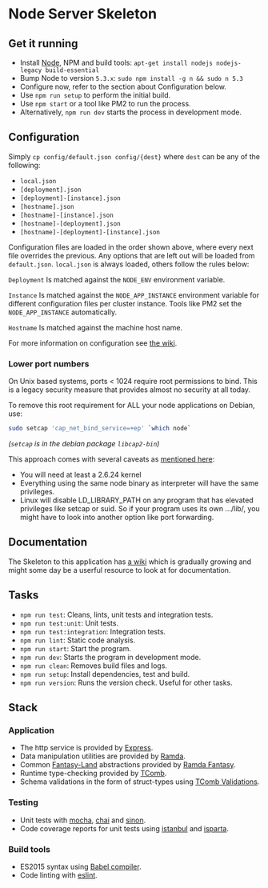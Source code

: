 # Node Server Skeleton

## Get it running

* Install [Node][1], NPM and build tools: `apt-get install nodejs nodejs-legacy build-essential`
* Bump Node to version `5.3.x`: `sudo npm install -g n && sudo n 5.3`
* Configure now, refer to the section about Configuration below.
* Use `npm run setup` to perform the initial build.
* Use `npm start` or a tool like PM2 to run the process.
* Alternatively, `npm run dev` starts the process in development mode.

## Configuration

Simply `cp config/default.json config/{dest}` where `dest` can be any of the following:

* `local.json`
* `[deployment].json`
* `[deployment]-[instance].json`
* `[hostname].json`
* `[hostname]-[instance].json`
* `[hostname]-[deployment].json`
* `[hostname]-[deployment]-[instance].json`

Configuration files are loaded in the order shown above, where every next file
overrides the previous. Any options that are left out will be loaded from
`default.json`. `local.json` is always loaded, others follow the rules below:

`Deployment` Is matched against the `NODE_ENV` environment variable.

`Instance` Is matched against the `NODE_APP_INSTANCE` environment variable for
different configuration files per cluster instance. Tools like PM2 set the
`NODE_APP_INSTANCE` automatically.

`Hostname` Is matched against the machine host name.

For more information on configuration see [the wiki][2].

### Lower port numbers

On Unix based systems, ports < 1024 require root permissions to bind.
This is a legacy security measure that provides almost no security at all today.

To remove this root requirement for ALL your node applications on Debian, use:

```sh
sudo setcap 'cap_net_bind_service=+ep' `which node`
```

_(`setcap` is in the debian package `libcap2-bin`)_

This approach comes with several caveats as [mentioned here][17]:

* You will need at least a 2.6.24 kernel
* Everything using the same node binary as interpreter will have the same privileges.
* Linux will disable LD_LIBRARY_PATH on any program that has elevated privileges like setcap or suid.
  So if your program uses its own .../lib/, you might have to look into another option like port forwarding.

## Documentation

The Skeleton to this application has [a wiki][16] which is gradually growing and
might some day be a userful resource to look at for documentation.

## Tasks

* `npm run test`: Cleans, lints, unit tests and integration tests.
* `npm run test:unit`: Unit tests.
* `npm run test:integration`: Integration tests.
* `npm run lint`: Static code analysis.
* `npm run start`: Start the program.
* `npm run dev`: Starts the program in development mode.
* `npm run clean`: Removes build files and logs.
* `npm run setup`: Install dependencies, test and build.
* `npm run version`: Runs the version check. Useful for other tasks.

## Stack

### Application

* The http service is provided by [Express][14].
* Data manipulation utilities are provided by [Ramda][5].
* Common [Fantasy-Land][3] abstractions provided by [Ramda Fantasy][4].
* Runtime type-checking provided by [TComb][13].
* Schema validations in the form of struct-types using [TComb Validations][15].

### Testing

* Unit tests with [mocha][6], [chai][7] and [sinon][8].
* Code coverage reports for unit tests using [istanbul][9] and [isparta][10].

### Build tools

* ES2015 syntax using [Babel compiler][11].
* Code linting with [eslint][12].

<!-- ## References -->

[1]:   https://nodejs.org/download/
[2]:   https://github.com/lorenwest/node-config/wiki
[3]:   https://github.com/fantasyland/fantasy-land
[4]:   https://github.com/ramda/ramda-fantasy
[5]:   http://ramdajs.com/docs
[6]:   http://mochajs.org/
[7]:   http://chaijs.com/api/bdd/
[8]:   http://sinonjs.org/
[9]:   https://github.com/gotwarlost/istanbul
[10]:  https://github.com/douglasduteil/isparta
[11]:  https://babeljs.io/
[12]:  http://eslint.org/
[13]:  https://github.com/gcanti/tcomb
[14]:  http://expressjs.com/4x/api.html
[15]:  https://github.com/gcanti/tcomb-validation
[16]:  https://github.com/Avaq/node-server-skeleton/wiki
[17]:  http://stackoverflow.com/questions/413807/is-there-a-way-for-non-root-processes-to-bind-to-privileged-ports-1024-on-l#answer-414258
